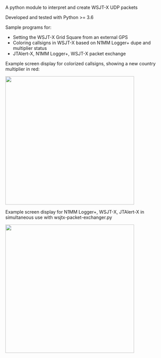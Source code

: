 A python module to interpret and create WSJT-X UDP packets

Developed and tested with Python >= 3.6

Sample programs for:
  * Setting the WSJT-X Grid Square from an external GPS
  * Coloring callsigns in WSJT-X based on N1MM Logger+ dupe and multiplier status
  * JTAlert-X, N1MM Logger+, WSJT-X packet exchange
  
  
Example screen display for colorized callsigns, showing a new country multiplier in red:

<img src="https://github.com/bmo/py-wsjtx/raw/master/images/colorized_wsjtx.PNG" height="400">

Example screen display for N1MM Logger+, WSJT-X, JTAlert-X in simultaneous use with wsjtx-packet-exchanger.py

<img src="https://github.com/bmo/py-wsjtx/raw/master/images/packet_exchange.PNG" height="400">
